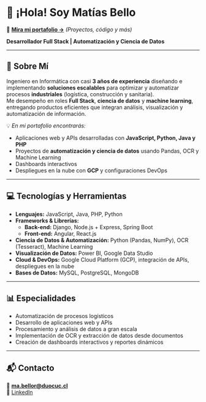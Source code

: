 # 👋 ¡Hola! Soy **Matías Bello**  
💼 **[Mira mi portafolio →](https://github.com/)** *(Proyectos, código y más)*  

**Desarrollador Full Stack | Automatización y Ciencia de Datos**  

---

## 🚀 Sobre Mí  
Ingeniero en Informática con casi **3 años de experiencia** diseñando e implementando **soluciones escalables** para optimizar y automatizar procesos **industriales** (logística, construcción y sanitaria).  
Me desempeño en roles **Full Stack**, **ciencia de datos** y **machine learning**, entregando productos eficientes que integran análisis, visualización y automatización de información.  

💡 *En mi portafolio encontrarás:*  
- Aplicaciones web y APIs desarrolladas con **JavaScript, Python, Java y PHP**  
- Proyectos de **automatización y ciencia de datos** usando Pandas, OCR y Machine Learning  
- Dashboards interactivos
- Despliegues en la nube con **GCP** y configuraciones DevOps  

---

## 💻 Tecnologías y Herramientas  
- **Lenguajes:** JavaScript, Java, PHP, Python  
- **Frameworks & Librerías:**  
  - **Back-end:** Django, Node.js + Express, Spring Boot  
  - **Front-end:** Angular, React.js  
- **Ciencia de Datos & Automatización:** Python (Pandas, NumPy), OCR (Tesseract), Machine Learning  
- **Visualización de Datos:** Power BI, Google Data Studio  
- **Cloud & DevOps:** Google Cloud Platform (GCP), integración de APIs, despliegues en la nube  
- **Bases de Datos:** MySQL, PostgreSQL, MongoDB  

---

## 📊 Especialidades  
- Automatización de procesos logísticos  
- Desarrollo de aplicaciones web y APIs  
- Procesamiento y análisis de datos a gran escala  
- Implementación de OCR y extracción de datos desde documentos  
- Creación de dashboards interactivos y reportes dinámicos  

---

## 📬 Contacto  
📧 **ma.bellor@duocuc.cl**  
🔗 [LinkedIn](https://www.linkedin.com/in/mat%C3%ADas-bello-rodr%C3%ADguez-5b798323a/)  
